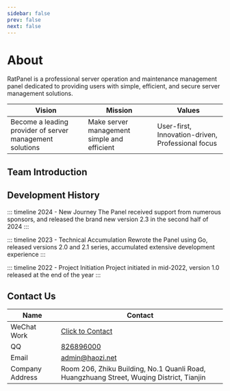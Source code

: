 ```yaml
---
sidebar: false
prev: false
next: false
---
```


<script setup>
import { VPTeamMembers } from 'vitepress/theme'

const members = [
  {
    avatar: 'https://weavatar.com/avatar/18e77debb1bc0000c0b50757b8f1bebb2c3e4df3d494124f776c15dbc1ebe8a5',
    name: 'Rat',
    desc: 'Founder & CEO',
    links: [
      { icon: 'github', link: 'https://github.com/devhaozi' },
      { icon: 'bilibili', link: 'https://space.bilibili.com/8067' }
    ]
  },
  {
    avatar: 'https://weavatar.com/avatar/f6b23deadaa481f0b3ea75ad94f246881ed2326117efebad6f2799ea165779b9',
    name: 'Liang Zai',
    desc: 'Technical Director',
    links: [
      { icon: 'github', link: 'https://github.com/205125' }
    ]
  },
]
</script>

# About

RatPanel is a professional server operation and maintenance management panel dedicated to providing users with simple, efficient, and secure server management solutions.

| Vision                                                   | Mission                                     | Values                                            |
|----------------------------------------------------------|---------------------------------------------|---------------------------------------------------|
| Become a leading provider of server management solutions | Make server management simple and efficient | User-first, Innovation-driven, Professional focus |

## Team Introduction

<VPTeamMembers size="small" :members="members" />

## Development History

::: timeline 2024 - New Journey
The Panel received support from numerous sponsors, and released the brand new version 2.3 in the second half of 2024
:::

::: timeline 2023 - Technical Accumulation
Rewrote the Panel using Go, released versions 2.0 and 2.1 series, accumulated extensive development experience
:::

::: timeline 2022 - Project Initiation
Project initiated in mid-2022, version 1.0 released at the end of the year
:::

## Contact Us

| Name            | Contact                                                                                  |
|-----------------|------------------------------------------------------------------------------------------|
| WeChat Work     | [Click to Contact](https://work.weixin.qq.com/kfid/kfc20ea8e38b5a4e73a)                  |
| QQ              | [826896000](https://wpa.qq.com/msgrd?v=3&uin=826896000&site=qq&menu=yes)                 |
| Email           | [admin@haozi.net](mailto:admin@haozi.net)                                                |
| Company Address | Room 206, Zhiku Building, No.1 Quanli Road, Huangzhuang Street, Wuqing District, Tianjin |
